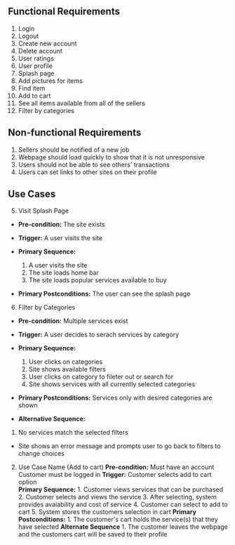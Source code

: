 ## Functional Requirements

1. Login
2. Logout
3. Create new account
4. Delete account
5. User ratings
6. User profile
7. Splash page
8. Add pictures for items
9. Find item
10. Add to cart
11. See all items available from all of the sellers
12. Filter by categories

## Non-functional Requirements

1. Sellers should be notified of a new job
2. Webpage should load quickly to show that it is not unresponsive
3. Users should not be able to see others' transactions
4. Users can set links to other sites on their profile

## Use Cases

5. Visit Splash Page
- **Pre-condition:** The site exists

- **Trigger:** A user visits the site

- **Primary Sequence:**
  
  1. A user visits the site
  2. The site loads home bar
  3. The site loads popular services available to buy

- **Primary Postconditions:** The user can see the splash page 

6. Filter by Categories
- **Pre-condition:** Multiple services exist

- **Trigger:** A user decides to serach services by category

- **Primary Sequence:**

  1. User clicks on categories
  2. Site shows available filters
  3. User clicks on category to fileter out or search for
  4. Site shows services with all currently selected categories

- **Primary Postconditions:** Services only with desired categories are shown   

- **Alternative Sequence:**

 1. No services match the selected filters
  - Site shows an error message and prompts user to go back to filters to change choices

2. Use Case Name (Add to cart)
	**Pre-condition:** 
	   Must have an account
	   Customer must be logged in
	**Trigger:**
	   Customer selects add to cart option   
   	**Primary Sequence:**
		1. Customer views services that can be purchased
		2. Customer selects and views the service 
		3. After selecting, system provides avaiability and cost of service
		4. Customer can select to add to cart 
		5. System stores the customers selection in cart
	**Primary Postconditions:**
		1. The customer's cart holds the service(s) that they have selected
	**Alternate Sequence**
		1. The customer leaves the webpage and the customers cart will be saved to their profile
	 
